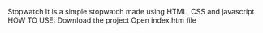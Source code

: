 Stopwatch It is a simple stopwatch made using HTML, CSS and javascript HOW TO USE: Download the project Open index.htm file
